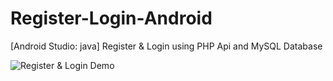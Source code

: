 # Register-Login-Android
[Android Studio: java] Register &amp; Login using PHP Api and MySQL Database

![Register & Login Demo](https://2mfreedom.com/demo/login4xLoop.gif)
